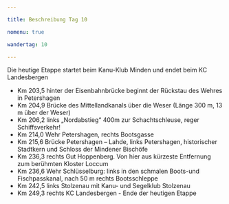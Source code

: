 ```yaml
---

title: Beschreibung Tag 10

nomenu: true

wandertag: 10

---
```


Die heutige Etappe startet beim Kanu-Klub Minden und endet beim KC Landesbergen

-	Km 203,5 hinter der Eisenbahnbrücke beginnt der Rückstau des Wehres in Petershagen
-	Km 204,9 Brücke des Mittellandkanals über die Weser (Länge 300 m, 13 m über der Weser)
-	Km 206,2 links „Nordabstieg“ 400m zur Schachtschleuse, reger Schiffsverkehr!
-	Km 214,0 Wehr Petershagen, rechts Bootsgasse
-	Km 215,6  Brücke Petershagen – Lahde, links Petershagen, historischer Stadtkern und Schloss der Mindener Bischöfe
-	Km 236,3 rechts Gut Hoppenberg. Von hier aus kürzeste Entfernung zum berühmten Kloster Loccum
-	Km 236,6 Wehr Schlüsselburg: links in den schmalen Boots-und Fischpasskanal, nach 50 m rechts Bootsschleppe
-	Km 242,5 links Stolzenau mit Kanu- und Segelklub Stolzenau
-	Km 249,3 rechts  KC Landesbergen -  Ende der heutigen Etappe




